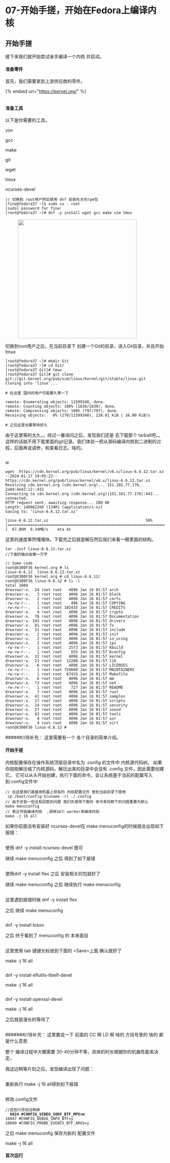 # 07-开始手搓，开始在Fedora上编译内核

## 开始手搓

接下来我们就开始尝试亲手编译一个内核 并启动。

#### 准备零件

首先，我们需要拿到上游供应商的零件。



{% embed url="https://kernel.org/" %}



<figure><img src=".gitbook/assets/Kernel.org_main_page.jpg" alt=""><figcaption></figcaption></figure>









#### 准备工具





以下是你需要的工具。

vim&#x20;

gcc

make

git

wget

tmux &#x20;

ncurses-devel

```shell
// 切换到 root用户然后使用 dnf 安装先关的rpm包
[fine@fedora37 ~]$ sudo su - root
[sudo] password for fine: 
[root@fedora37 ~]# dnf -y install wget gcc make vim tmux

```





<figure><img src=".gitbook/assets/kernel_git_stable_linux.git.jpg" alt="" width="375"><figcaption></figcaption></figure>

切换到root用户之后，在当前目录下 创建一个Git的目录，进入Git目录，并且开始tmux

```
[root@fedora37 ~]# mkdir Git
[root@fedora37 ~]# cd Git/
[root@fedora37 Git]# tmux
[root@fedora37 Git]# git clone git://git.kernel.org/pub/scm/linux/kernel/git/stable/linux.git
Cloning into 'linux'...

# 在这里 国内的用户可能要久等一下

remote: Enumerating objects: 11599348, done.
remote: Counting objects: 100% (1839/1839), done.
remote: Compressing objects: 100% (797/797), done.
Receiving objects:   0% (270/11599348), 228.01 KiB | 16.00 KiB/s

# 之后这里也要等待好久
```

由于这里等的太久。。经过一番询问之后，发现我们还是 去下载那个 tarball吧。。这样的话就不用下载里面的git记录。我们体验一把从源码编译内核到二进制的过程，后面再说调参，和查看日志。啥的。

<figure><img src=".gitbook/assets/kernel.org_tarball.jpg" alt=""><figcaption></figcaption></figure>

w

```
wget  https://cdn.kernel.org/pub/linux/kernel/v6.x/linux-6.6.12.tar.xz
--2024-01-17 19:05:22--  https://cdn.kernel.org/pub/linux/kernel/v6.x/linux-6.6.12.tar.xz
Resolving cdn.kernel.org (cdn.kernel.org)... 151.101.77.176, 2a04:4e42:12::432
Connecting to cdn.kernel.org (cdn.kernel.org)|151.101.77.176|:443... connected.
HTTP request sent, awaiting response... 200 OK
Length: 140062260 (134M) [application/x-xz]
Saving to: ‘linux-6.6.12.tar.xz’

linux-6.6.12.tar.xz                                           50%[======================================================================>                                                                      ]  67.86M  9.34MB/s    eta 4s     

```

这里的速度果然嘎嘎快。下载完之后就是解压然后我们来看一眼里面的结构。



```
tar -Jxvf linux-6.6.12.tar.xz
//下面的输出省略一万字
```





```
// Some code
root@X300F36 kernel.org # ls
linux-6.6.12  linux-6.6.12.tar.xz
root@X300F36 kernel.org # cd linux-6.6.12/
root@X300F36 linux-6.6.12 # ls -l
total 1004
drwxrwxr-x.  24 root root   4096 Jan 16 01:57 arch
drwxrwxr-x.   3 root root   4096 Jan 16 01:57 block
drwxrwxr-x.   2 root root   4096 Jan 16 01:57 certs
-rw-rw-r--.   1 root root    496 Jan 16 01:57 COPYING
-rw-rw-r--.   1 root root 102435 Jan 16 01:57 CREDITS
drwxrwxr-x.   4 root root   4096 Jan 16 01:57 crypto
drwxrwxr-x.  76 root root   4096 Jan 16 01:57 Documentation
drwxrwxr-x. 143 root root   4096 Jan 16 01:57 drivers
drwxrwxr-x.  81 root root   4096 Jan 16 01:57 fs
drwxrwxr-x.  31 root root   4096 Jan 16 01:57 include
drwxrwxr-x.   2 root root   4096 Jan 16 01:57 init
drwxrwxr-x.   2 root root   4096 Jan 16 01:57 io_uring
drwxrwxr-x.   2 root root   4096 Jan 16 01:57 ipc
-rw-rw-r--.   1 root root   2573 Jan 16 01:57 Kbuild
-rw-rw-r--.   1 root root    555 Jan 16 01:57 Kconfig
drwxrwxr-x.  22 root root   4096 Jan 16 01:57 kernel
drwxrwxr-x.  21 root root  12288 Jan 16 01:57 lib
drwxrwxr-x.   6 root root   4096 Jan 16 01:57 LICENSES
-rw-rw-r--.   1 root root 726660 Jan 16 01:57 MAINTAINERS
-rw-rw-r--.   1 root root  67433 Jan 16 01:57 Makefile
drwxrwxr-x.   6 root root   4096 Jan 16 01:57 mm
drwxrwxr-x.  73 root root   4096 Jan 16 01:57 net
-rw-rw-r--.   1 root root    727 Jan 16 01:57 README
drwxrwxr-x.   7 root root   4096 Jan 16 01:57 rust
drwxrwxr-x.  41 root root   4096 Jan 16 01:57 samples
drwxrwxr-x.  17 root root   4096 Jan 16 01:57 scripts
drwxrwxr-x.  14 root root   4096 Jan 16 01:57 security
drwxrwxr-x.  27 root root   4096 Jan 16 01:57 sound
drwxrwxr-x.  43 root root   4096 Jan 16 01:57 tools
drwxrwxr-x.   4 root root   4096 Jan 16 01:57 usr
drwxrwxr-x.   4 root root   4096 Jan 16 01:57 virt
root@X300F36 linux-6.6.12 # 
```

\######//待补充：  这里需要有一个 各个目录的简单介绍。



#### 开始手搓

内核配置保存在操作系统顶层目录中名为 .config 的文件中 内核源代码树。 如果你刚刚解压缩了内核源码，解压出来的目录中会没有 .config 文件，因此需要创建它。 它可以从头开始创建，执行下面的命令，会让系统基于当前的配置写入到.config文件中



```
// 在这里我们直接用机器上现有的 内核配置文件 放到当前目录下使用
 cp /boot/config-$(uname -r) ./.config
// 由于还有一些没有回答的问题 我们先使用下面的 命令来将剩下的问题重置为默认
make menuconfig
// 真正开始编译内核  ,调用16个 worker来编译内核
make -j 16 all
```

如果你前面没有安装好 ncurses-devel在  make menuconfig的时候就会出现如下报错：

<figure><img src=".gitbook/assets/kernel_make_menuconfig_error01.jpg" alt=""><figcaption></figcaption></figure>

使用 dnf -y install ncurses-devel 既可

继续 make menuconfig 之后 得到了如下报错

<figure><img src=".gitbook/assets/kernel_make_menuconfig_error02.jpg" alt=""><figcaption></figcaption></figure>

使用dnf -y install flex 之后 安装相关的包就好了&#x20;

继续 make menuconfig 之后 继续执行 make menuconfig

<figure><img src=".gitbook/assets/kernel_make_menuconfig_error03.jpg" alt=""><figcaption></figcaption></figure>

这里遇到报错时候 dnf -y install flex&#x20;

之后 继续 make menuconfig&#x20;



<figure><img src=".gitbook/assets/kernel_make_menuconfig_error_03.jpg" alt=""><figcaption></figcaption></figure>

dnf -y install bison



之后 终于看到了   menuconfig 的 本来面目

<figure><img src=".gitbook/assets/kernel_makemenu_success.jpg" alt=""><figcaption></figcaption></figure>

这里使用 tab 键键光标放到下面的 \<Save>上面 确认就好了





make -j 16 all

<figure><img src=".gitbook/assets/kernel_make_libelf_error_01.jpg" alt=""><figcaption></figcaption></figure>

dnf -y install elfutils-libelf-devel



make -j 16 all

<figure><img src=".gitbook/assets/kernel_make_all_openssl_error01.jpg" alt=""><figcaption></figcaption></figure>

dnf -y install openssl-devel



make -j 16 all





之后就是漫长的等待了



<figure><img src=".gitbook/assets/kernel_compileing_output1.jpg" alt=""><figcaption></figcaption></figure>



\#######//待补充： 这里要说一下  前面的 CC 啊 LD 啊  啥的 方括号里的 啥的 都是什么意思

整个 编译过程中大概需要 30-40分钟不等，具体的时长根据你的机器性能来决定。

我这边稍等片刻之后，发现编译出现了问题：



<figure><img src=".gitbook/assets/kernel_make_error_1.jpg" alt=""><figcaption></figcaption></figure>

重新执行 make -j 16 all得到如下报错



<figure><img src=".gitbook/assets/kernel_make_all_error_02.jpg" alt=""><figcaption></figcaption></figure>

修改.config文件



<pre><code>//这些行添加注释掉
<strong>  6024 #CONFIG_VIDEO_SONY_BTF_MPX=m    
</strong>10447 #CONFIG_DEBUG_INFO_BTF=y
10689 #CONFIG_PROBE_EVENTS_BTF_ARGS=y
</code></pre>

之后 make menuconfig 保存为新的 配置文件&#x20;

make -j 16 all

#### 首次运行







